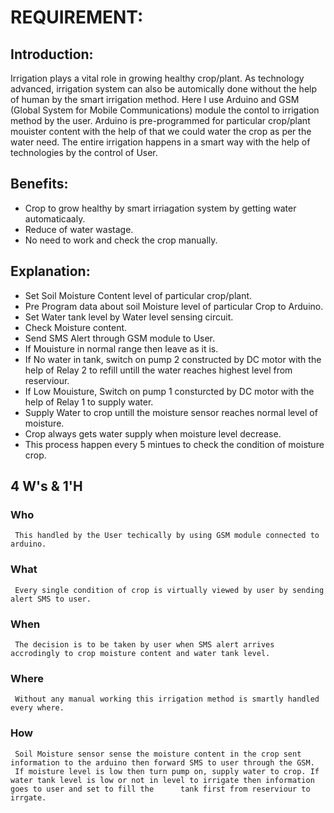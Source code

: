 # REQUIREMENT:
## Introduction:
  Irrigation plays a vital role in growing healthy crop/plant. As technology advanced, irrigation system can also be automically done without the help of human by the smart irrigation method. Here I use Arduino and GSM (Global System for Mobile Communications) module the contol to irrigation method by the user. Arduino is pre-programmed for particular crop/plant mouister content with the help of that we could water the crop as per the water need. The entire irrigation happens in a smart way with the help of technologies by the control of User.
## Benefits:
  * Crop to grow healthy by smart irriagation system by getting water automaticaaly.
  * Reduce of water wastage.
  * No need to work and check the crop manually.
## Explanation:
  * Set Soil Moisture Content level of particular crop/plant.
  * Pre Program data about soil Moisture level of particular Crop to Arduino.
  * Set Water tank level by Water level sensing circuit.
  * Check Moisture content.
  * Send SMS Alert through GSM module to User.
  * If Mouisture in normal range then leave as it is.
  * If No water in tank, switch on pump 2 constructed by DC motor with the help of Relay 2 to refill untill the water reaches highest level from reserviour.
  * If Low Mouisture, Switch on pump 1 consturcted by DC motor with the help of Relay 1 to supply water.
  * Supply Water to crop untill the moisture sensor reaches normal level of moisture.
  * Crop always gets water supply when moisture level decrease.
  * This process happen every 5 mintues to check the condition of moisture crop.
## 4 W's & 1'H
  ### Who
     This handled by the User techically by using GSM module connected to arduino. 
  ### What 
     Every single condition of crop is virtually viewed by user by sending alert SMS to user.
  ### When
     The decision is to be taken by user when SMS alert arrives accrodingly to crop moisture content and water tank level.
  ### Where 
     Without any manual working this irrigation method is smartly handled every where.
  ### How
     Soil Moisture sensor sense the moisture content in the crop sent information to the arduino then forward SMS to user through the GSM.
     If moisture level is low then turn pump on, supply water to crop. If water tank level is low or not in level to irrigate then information goes to user and set to fill the      tank first from reserviour to irrgate.



